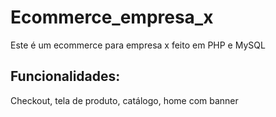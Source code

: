 # Ecommerce_empresa_x
Este é um ecommerce para empresa x feito em PHP e MySQL


## Funcionalidades:

Checkout, tela de produto, catálogo, home com banner